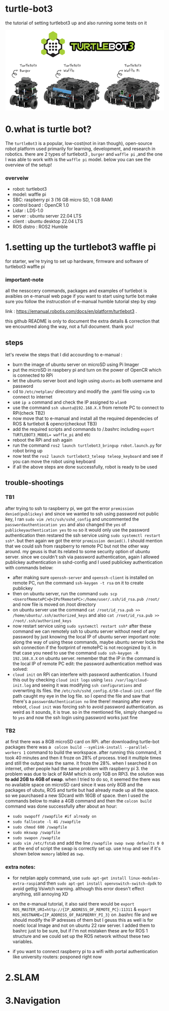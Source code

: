# turtle-bot3
the tutorial of setting turtlebot3 up and also running some tests on it

![turtlebot](pics/1.png)

# 0.what is turtle bot?

The `turtleBot3` is a popular, low-cost(not in iran though), open-source robot platform used primarily for learning, development, and research in robotics. there are 2 types of turtlebot3 , `burger` and `waffle pi` ,and the one I was able to work with is the `waffle pi` model. below you can see the overview of the setup!

### overveiw 
- robot: turtlebot3
- model: waffle pi
- SBC: raspberry pi 3 (16 GB micro SD, 1 GB RAM)
- control board : OpenCR 1.0
- Lidar : LDS-1.0
- server : ubuntu server 22.04 LTS
- client : ubuntu desktop 22.04 LTS
- ROS distro : ROS2 Humble


# 1.setting up the turtlebot3 waffle pi
for starter, we're trying to set up hardware, firmware and software of turtlebot3 waffle pi
  
### important-note
all the nessccery commands, packages and examples of turtlebot is avaibles on e-manual web page 
if you want to start using turtle bot make sure you follow the instrucstion of e-manual humble tutorial step by step

link : https://emanual.robotis.com/docs/en/platform/turtlebot3 .

this github README is only to document the extra details & correction that we encountred along the way, not a full document.
thank you!


## steps
let's reveiw the steps that I did accourding to e-manual : 
- burn the image of ubuntu server on microSD using Pi Imager 
- put the microSD in raspbery pi and turn on the power of OpenCR which is connected to RPi
- let the ubuntu server boot and login using `ubuntu` as both username and password
- cd to `/etc/netplan/` direcotory and modify the .yaml file using `vim` to connect to internet
- use `ip a` command and check the IP assigned to `wlan0`
- use the command `ssh ubuntu@192.168.X.X` from remote PC to connect to RPi(check TB2)
- now move that to e-manual and install all the required dependecies of ROS & turtlebot & opencr(checkout TB3)
- add the required scripts and commands to /.bashrc including `export TURTLEBOT3_MODEL= waffle_pi` and etc
- reboot the RPi and ssh again
- run the command `ros2 launch turtlebot3_bringup robot.launch.py` for robot bring up
- now test the `ros2 launch turtlebot3_teleop teleop_keyboard` and see if you can move the robot using keyboard
- if all the above steps are done successfully, robot is ready to be used 


## trouble-shootings

### TB1
after trying to ssh to raspberry pi, we got the error `premission denied(publickey)` and since we wanted to ssh using password not public key, I ran `sudo vim /etc/ssh/sshd_config` and uncommented the `passwordauthentiocation yes` and also changed the `yes` of `publickeyauthentication yes` to `no` so it would only use the password authentication then restared the ssh service using `sudo systemctl restart ssh*`. but then again we got the error `premission denied()`. I should mention that we could ssh from raspberry to remote PC but not the other way around. my geuss is that its related to some security option of ubuntu server. since we couldn't ssh via password authentication, again I allowed publickey authentication in sshd-config and I used publickey authentication with commands below: 
- after making sure `openssh-server` and `openssh-client` is installed on remote PC, run the command `ssh-keygen -t rsa` on it to create publickey
- then on ubuntu server, run the command `sudo scp <UserofRemotePC>@<IPofRemotePC>:/home/user/.ssh/id_rsa.pub /root/` and now file is moved on /root directory
- on ubuntu server use the command `cat /root/id_rsa.pub >> /home/ubuntu/.ssh/authorized_keys` and also `cat /root/id_rsa.pub >> /root/.ssh/authorized_keys`
- now restart service using `sudo systemctl restart ssh*`
 after these command we can remotely ssh to ubuntu server without need of any password by just knowing the local IP of ubuntu server
important note: along the way of using these commands, maybe ubuntu server locks the ssh connection if the footprint of remotePC is not recognized by it. in that case you need to use the command `sudo ssh-keygen -R 192.168.X.X` on ubuntu server. remember that the IP in the command is the local IP of remote PC
edit: the password authentication method was solved:
- `cloud init` on RPi can interfere with password authentication. I found this out by checking `cloud init logs` using `less /var/log/cloud-init.log` and seeing it was modifying `ssh configurations` and overwrting its files. the `/etc/ssh/sshd_config.d/50-cloud-init.conf` file path caught my eye in the log file. so I opend the file and saw that there's a `passwordAuthentication no` line there! meaning after every reboot, `cloud init` was forcing ssh to avoid password authentication. as weird as it sounds, it is true. so in the mentioned file, simply changed `no` to `yes` and now the ssh login using password works just fine


### TB2
at first there was a 8GB microSD card on RPi. after downloading turtle-bot packages there was a ` colcon build --symlink-install --parallel-workers 1` command to build the workspace. after running this command, it took 40 minutes and then it froze on 28% of process. tried it multiple times and still the output was the same. it froze the 28%. when I searched it on internet, other people had the same problem with raspberry pi 3. the problem was due to lack of RAM which is only 1GB on RPi3. the solution was **to add 2GB to 4GB of swap**. when I tried to do so, it seemed the there was no available space on microSD card since it was only 8GB and the packages of ubutu, ROS and turtle but had already made up all the space. so we paurchased a new SDcard with 16GB of space. then I used the commands below to make a 4GB command and then the `colcon build` command was done successfully after about an hour:
- `sudo swapoff /swapfile #if already on`
- `sudo fallocate -l 4G /swapfile`
- `sudo chmod 600 /swapfile`
- `sudo mkswap /swapfile`
- `sudo swapon /swapfile`
- `sudo vim /etc/fstab` and add the line `/swapfile swap swap defaults 0 0` at the end of script
the swap is correctly set up. use `htop` and see if it's shown below `memory` labled as `swp`.

### extra notes:
- for netplan apply command, use `sudo apt-get install linux-modules-extra-raspi`and then `sudo apt-get install openvswitch-switch-dpdk` to avoid gettig Vsiwtch warning. although this error doesn't effect anything, still annoying XD

- on the e-manual tutorial, it also said there would be `export ROS_MASTER_URI=http://{IP_ADDRESS_OF_REMOTE_PC}:11311` & `export ROS_HOSTNAME={IP_ADDRESS_OF_RASPBERRY_PI_3}` on .bashrc file and we should modify the IP adresses of them but I geuss this as well is for noetic local Image and not on ubuntu 22 raw server. I added them to bashrc just to be sure, but if I'm not mistaken these are for ROS 1 structure and we could set up the ROS network without these two variables.

- if you want to connect raspberry pi to a wifi with portal authentication like university routers: posponed right now

# 2.SLAM

# 3.Navigation


